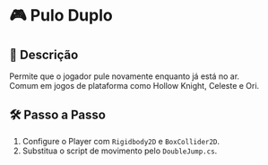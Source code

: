 # 🎮 Pulo Duplo

## 📖 Descrição
Permite que o jogador pule novamente enquanto já está no ar.  
Comum em jogos de plataforma como Hollow Knight, Celeste e Ori.

## 🛠️ Passo a Passo
1. Configure o Player com `Rigidbody2D` e `BoxCollider2D`.
2. Substitua o script de movimento pelo `DoubleJump.cs`.